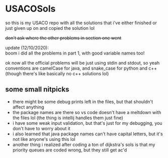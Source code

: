# USACOSols

so this is my USACO repo with all the solutions that i've either finished or just given up on
and copied the solution lol  

~~don't ask where the other problems in section one went~~  

update (12/10/2020):  
boom i did all the problems in part 1, with good variable names too!

ok now all the official problems will be just using stdin and stdout, so yeah conventions are camelCase for java,
and snake_case for python and c++ (though there's like basically no c++ solutions lol)


## some small nitpicks

* there might be some debug prints left in the files, but that shouldn't affect anything
* the package names are there so vs code doesn't have a meltdown with the files lol (the thing is intellij handles them just fine)
* i have some weak input validation, but that's just for my debugging, you don't have to worry about it
* i also learned that java package names can't have capital letters, but it's not like anyone's using this lol
* another thing i realized after coding a ton of dijkstra's sols is that my priority queues are coded wrong, but they still get ac'd
